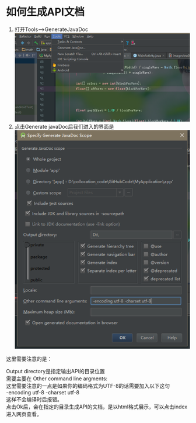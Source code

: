 # 如何生成API文档  

1. 打开Tools–>GenerateJavaDoc  
![](img/scxmapiwd001.png)
2. 点击Generate javaDoc后我们进入的界面是  
![](img/scxmapiwd002.png)  

这里需要注意的是：

Output directory是指定输出API的目录位置  
需要主要在 Other command line argments:  
这里需要注意的一点是如果你的编码格式为UTF-8的话需要加入以下这句  
 -encoding utf-8 -charset utf-8   
这样不会编译时后报错。   
点击Ok后，会在指定的目录生成API的文档，是以html格式展示，可以点击index进入网页查看。
